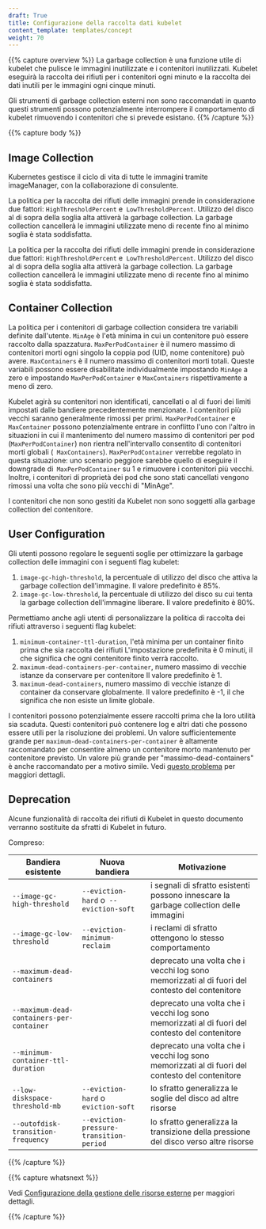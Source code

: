 ```yaml
---
draft: True
title: Configurazione della raccolta dati kubelet
content_template: templates/concept
weight: 70
---
```


{{% capture overview %}}
La garbage collection è una funzione utile di kubelet che pulisce le immagini inutilizzate e i contenitori inutilizzati. 
Kubelet eseguirà la raccolta dei rifiuti per i contenitori ogni minuto e la raccolta dei dati inutili per le immagini 
ogni cinque minuti.

Gli strumenti di garbage collection esterni non sono raccomandati in quanto questi strumenti possono potenzialmente 
interrompere il comportamento di kubelet rimuovendo i contenitori che si prevede esistano.
{{% /capture %}}


{{% capture body %}}

## Image Collection

Kubernetes gestisce il ciclo di vita di tutte le immagini tramite imageManager, con la collaborazione
di consulente.

La politica per la raccolta dei rifiuti delle immagini prende in considerazione due fattori:
`HighThresholdPercent` e` LowThresholdPercent`. Utilizzo del disco al di sopra della soglia alta
attiverà la garbage collection. La garbage collection cancellerà le immagini utilizzate meno di recente fino al minimo
soglia è stata soddisfatta.

La politica per la raccolta dei rifiuti delle immagini prende in considerazione due fattori:
`HighThresholdPercent` e` LowThresholdPercent`. Utilizzo del disco al di sopra della soglia alta
attiverà la garbage collection. La garbage collection cancellerà le immagini utilizzate meno di recente fino al minimo
soglia è stata soddisfatta.

## Container Collection

La politica per i contenitori di garbage collection considera tre variabili definite dall'utente. `MinAge` è l'età minima 
in cui un contenitore può essere raccolto dalla spazzatura. `MaxPerPodContainer` è il numero massimo di contenitori morti 
ogni singolo la coppia pod (UID, nome contenitore) può avere. `MaxContainers` è il numero massimo di contenitori morti 
totali. Queste variabili possono essere disabilitate individualmente impostando `MinAge` a zero e impostando `MaxPerPodContainer` 
e `MaxContainers` rispettivamente a meno di zero.

Kubelet agirà su contenitori non identificati, cancellati o al di fuori dei limiti impostati dalle bandiere 
precedentemente menzionate. I contenitori più vecchi saranno generalmente rimossi per primi. `MaxPerPodContainer` 
e `MaxContainer` possono potenzialmente entrare in conflitto l'uno con l'altro in situazioni in cui il mantenimento del 
numero massimo di contenitori per pod (`MaxPerPodContainer`) non rientra nell'intervallo consentito di contenitori morti 
globali (` MaxContainers`). `MaxPerPodContainer` verrebbe regolato in questa situazione: uno scenario peggiore sarebbe 
quello di eseguire il downgrade di` MaxPerPodContainer` su 1 e rimuovere i contenitori più vecchi. Inoltre, i 
contenitori di proprietà dei pod che sono stati cancellati vengono rimossi una volta che sono più vecchi di "MinAge".

I contenitori che non sono gestiti da Kubelet non sono soggetti alla garbage collection del contenitore.

## User Configuration

Gli utenti possono regolare le seguenti soglie per ottimizzare la garbage collection delle immagini con i seguenti flag kubelet:

1. `image-gc-high-threshold`, la percentuale di utilizzo del disco che attiva la garbage collection dell'immagine.
Il valore predefinito è 85%.
2. `image-gc-low-threshold`, la percentuale di utilizzo del disco su cui tenta la garbage collection dell'immagine
liberare. Il valore predefinito è 80%.

Permettiamo anche agli utenti di personalizzare la politica di raccolta dei rifiuti attraverso i seguenti flag kubelet:

1. `minimum-container-ttl-duration`, l'età minima per un container finito prima che sia
raccolta dei rifiuti L'impostazione predefinita è 0 minuti, il che significa che ogni contenitore finito verrà raccolto.
2. `maximum-dead-containers-per-container`, numero massimo di vecchie istanze da conservare
per contenitore Il valore predefinito è 1.
3. `maximum-dead-containers`, numero massimo di vecchie istanze di container da conservare globalmente.
Il valore predefinito è -1, il che significa che non esiste un limite globale.

I contenitori possono potenzialmente essere raccolti prima che la loro utilità sia scaduta. Questi contenitori
può contenere log e altri dati che possono essere utili per la risoluzione dei problemi. Un valore sufficientemente grande per
`maximum-dead-containers-per-container` è altamente raccomandato per consentire almeno un contenitore morto
mantenuto per contenitore previsto. Un valore più grande per "massimo-dead-containers" è anche raccomandato per a
motivo simile. Vedi [questo problema](https://github.com/kubernetes/kubernetes/issues/13287) per maggiori dettagli.


## Deprecation

Alcune funzionalità di raccolta dei rifiuti di Kubelet in questo documento verranno sostituite da sfratti di Kubelet in futuro.

Compreso:

| Bandiera esistente | Nuova bandiera | Motivazione
| ------------- | -------- | --------- |
| `--image-gc-high-threshold` | `--eviction-hard` o` --eviction-soft` | i segnali di sfratto esistenti possono innescare la garbage collection delle immagini |
| `--image-gc-low-threshold` | `--eviction-minimum-reclaim` | i reclami di sfratto ottengono lo stesso comportamento |
| `--maximum-dead-containers` | | deprecato una volta che i vecchi log sono memorizzati al di fuori del contesto del contenitore |
| `--maximum-dead-containers-per-container` | | deprecato una volta che i vecchi log sono memorizzati al di fuori del contesto del contenitore |
| `--minimum-container-ttl-duration` | | deprecato una volta che i vecchi log sono memorizzati al di fuori del contesto del contenitore |
| `--low-diskspace-threshold-mb` | `--eviction-hard` o` eviction-soft` | lo sfratto generalizza le soglie del disco ad altre risorse |
| `--outofdisk-transition-frequency` | `--eviction-pressure-transition-period` | lo sfratto generalizza la transizione della pressione del disco verso altre risorse |

{{% /capture %}}

{{% capture whatsnext %}}

Vedi [Configurazione della gestione delle risorse esterne](/docs/tasks/administration-cluster/out-of-resource/) per maggiori dettagli.

{{% /capture %}}
